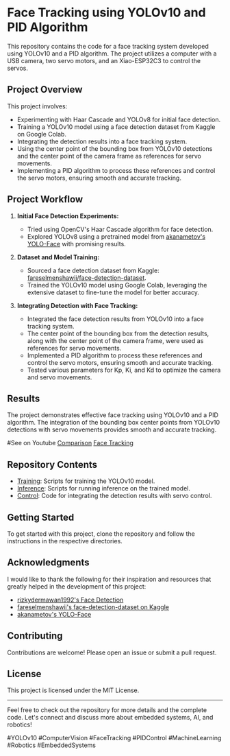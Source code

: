# Face Tracking using YOLOv10 and PID Algorithm

This repository contains the code for a face tracking system developed using YOLOv10 and a PID algorithm. The project utilizes a computer with a USB camera, two servo motors, and an Xiao-ESP32C3 to control the servos.

## Project Overview

This project involves:
- Experimenting with Haar Cascade and YOLOv8 for initial face detection.
- Training a YOLOv10 model using a face detection dataset from Kaggle on Google Colab.
- Integrating the detection results into a face tracking system.
- Using the center point of the bounding box from YOLOv10 detections and the center point of the camera frame as references for servo movements.
- Implementing a PID algorithm to process these references and control the servo motors, ensuring smooth and accurate tracking.

## Project Workflow

1. **Initial Face Detection Experiments:**
   - Tried using OpenCV's Haar Cascade algorithm for face detection.
   - Explored YOLOv8 using a pretrained model from [akanametov's YOLO-Face](https://github.com/akanametov/yolo-face) with promising results.

2. **Dataset and Model Training:**
   - Sourced a face detection dataset from Kaggle: [fareselmenshawii/face-detection-dataset](https://www.kaggle.com/datasets/fareselmenshawii/face-detection-dataset).
   - Trained the YOLOv10 model using Google Colab, leveraging the extensive dataset to fine-tune the model for better accuracy.

3. **Integrating Detection with Face Tracking:**
   - Integrated the face detection results from YOLOv10 into a face tracking system.
   - The center point of the bounding box from the detection results, along with the center point of the camera frame, were used as references for servo movements.
   - Implemented a PID algorithm to process these references and control the servo motors, ensuring smooth and accurate tracking.
   - Tested various parameters for Kp, Ki, and Kd to optimize the camera and servo movements.

## Results

The project demonstrates effective face tracking using YOLOv10 and a PID algorithm. The integration of the bounding box center points from YOLOv10 detections with servo movements provides smooth and accurate tracking.

#See on Youtube
[Comparison](https://www.youtube.com/watch?v=AQaKaxn0tus)
[Face Tracking](https://www.youtube.com/watch?v=R1tLrp82sE0)

## Repository Contents

- [Training](https://github.com/fitranurmayadi/yolov10_face_tracking/tree/main/Training%20yolov10): Scripts for training the YOLOv10 model.
- [Inference](https://github.com/fitranurmayadi/yolov10_face_tracking/tree/main/face_tracking_yolov10): Scripts for running inference on the trained model.
- [Control](https://github.com/fitranurmayadi/yolov10_face_tracking/tree/main/ServoXY_Serial): Code for integrating the detection results with servo control.

## Getting Started

To get started with this project, clone the repository and follow the instructions in the respective directories.

## Acknowledgments

I would like to thank the following for their inspiration and resources that greatly helped in the development of this project:
- [rizkydermawan1992's Face Detection](https://github.com/rizkydermawan1992/Face-Detection)
- [fareselmenshawii's face-detection-dataset on Kaggle](https://www.kaggle.com/datasets/fareselmenshawii/face-detection-dataset)
- [akanametov's YOLO-Face](https://github.com/akanametov/yolo-face)

## Contributing

Contributions are welcome! Please open an issue or submit a pull request.

## License

This project is licensed under the MIT License.

---

Feel free to check out the repository for more details and the complete code. Let's connect and discuss more about embedded systems, AI, and robotics!

#YOLOv10 #ComputerVision #FaceTracking #PIDControl #MachineLearning #Robotics #EmbeddedSystems
